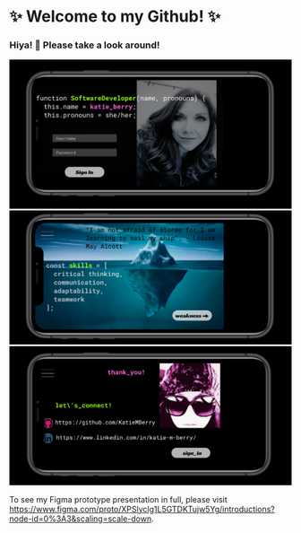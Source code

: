 # ✨ Welcome to my Github! ✨ 

### Hiya! 👋 Please take a look around!

<img src='Screenshot 2021-02-09 at 7.59.40 AM.png' alt='Katie Berry Software Engineer' />

<img src='Screenshot 2021-02-09 at 8.07.59 AM.png' alt='Katie Berry Skills' />

<img src='Screenshot 2021-02-09 at 8.08.50 AM.png' alt='Katie Berry Contact' />

To see my Figma prototype presentation in full, please visit https://www.figma.com/proto/XPSlyclg1L5GTDKTujw5Yg/introductions?node-id=0%3A3&scaling=scale-down.


<!--
**kadykat/kadykat* is a repository because its `README.md` (this file) appears on your GitHub profile.
Here are some ideas to get you started:
- 🔭 I’m currently working on ...
- 🌱 I’m currently learning ...
- 👯 I’m looking to collaborate on ...
- 💬 Ask me about ...
- 📫 How to reach me: ...
- 😄 Pronouns: she/her
- ⚡ Fun fact: ...
-->
